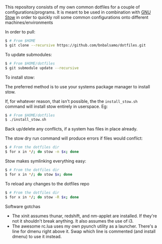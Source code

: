 This repository consists of my own common dotfiles for a couple of configurations/programs. It is meant to be used in combination with [GNU Stow](https://www.gnu.org/software/stow/) in order to quickly roll some common configurations onto different machines/environments

In order to pull:
```bash
$ # From $HOME
$ git clone --recursive https://github.com/bnbalsamo/dotfiles.git
```

To update submodules:
```bash
$ # From $HOME/dotfiles
$ git submodule update --recursive
```

To install stow:

The preferred method is to use your systems package manager to install stow.

If, for whatever reason, that isn't possible, the the `install_stow.sh` command
will install stow entirely in userspace. Eg:
```bash
$ # From $HOME/dotfiles
$ ./install_stow.sh
```

Back up/delete any conflicts, if a system has files in place already.

The stow dry run command will produce errors if files would conflict:

```bash
$ # From the dotfiles dir
$ for x in */; do stow -n $x; done
```

Stow makes symlinking everything easy:
```bash
$ # From the dotfiles dir
$ for x in */; do stow $x; done
```


To reload any changes to the dotfiles repo 
```bash
$ # From the dotfiles dir
$ for x in */; do stow -R $x; done
```


Software gotchas

- The xinit assumes thunar, redshift, and nm-applet are installed. If they're not it shouldn't break anything. It also assumes the use of i3.
- The awesome rc.lua uses my own pyunch utility as a launcher. There's a line for dmenu right above it. Swap which line is commented (and install dmenu) to use it instead.
